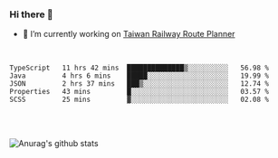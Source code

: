### Hi there 👋

- 🔭 I’m currently working on [Taiwan Railway Route Planner](https://github.com/Taiwan-Railway-Route-Planner)

<br/>

<!--START_SECTION:waka-->
```text
TypeScript   11 hrs 42 mins  ██████████████▒░░░░░░░░░░   56.98 % 
Java         4 hrs 6 mins    █████░░░░░░░░░░░░░░░░░░░░   19.99 % 
JSON         2 hrs 37 mins   ███▒░░░░░░░░░░░░░░░░░░░░░   12.74 % 
Properties   43 mins         █░░░░░░░░░░░░░░░░░░░░░░░░   03.57 % 
SCSS         25 mins         ▓░░░░░░░░░░░░░░░░░░░░░░░░   02.08 % 
```
<!--END_SECTION:waka-->

<br/>
<br/>

![Anurag's github stats](https://github-readme-stats.vercel.app/api?username=DepickereSven&show_icons=true&theme=tokyonight)



<!--
**DepickereSven/DepickereSven** is a ✨ _special_ ✨ repository because its `README.md` (this file) appears on your GitHub profile.

Here are some ideas to get you started:

- 🔭 I’m currently working on ...
- 🌱 I’m currently learning ...
- 👯 I’m looking to collaborate on ...
- 🤔 I’m looking for help with ...
- 💬 Ask me about ...
- 📫 How to reach me: ...
- 😄 Pronouns: ...
- ⚡ Fun fact: ...
-->
